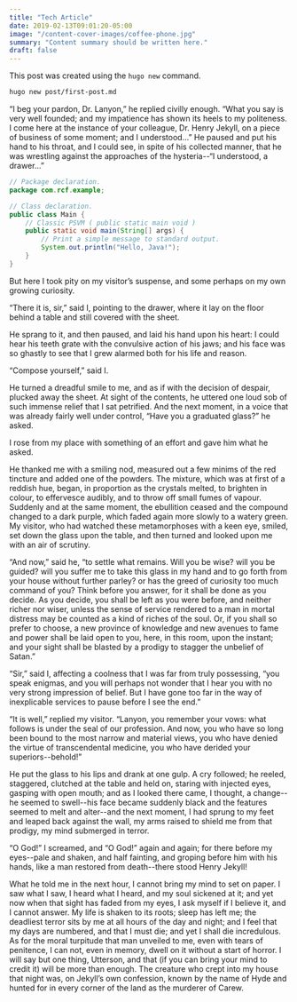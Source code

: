 ```yaml
---
title: "Tech Article"
date: 2019-02-13T09:01:20-05:00
image: "/content-cover-images/coffee-phone.jpg"
summary: "Content summary should be written here."
draft: false
---
```


This post was created using the `hugo new` command.

```sh
hugo new post/first-post.md
```

“I beg your pardon, Dr. Lanyon,” he replied civilly enough. “What you say is very well founded; and my impatience has shown its heels to my politeness. I come here at the instance of your colleague, Dr. Henry Jekyll, on a piece of business of some moment; and I understood...” He paused and put his hand to his throat, and I could see, in spite of his collected manner, that he was wrestling against the approaches of the hysteria--“I understood, a drawer...”

```java
// Package declaration.
package com.rcf.example;

// Class declaration.
public class Main {
    // Classic PSVM ( public static main void )
    public static void main(String[] args) {
        // Print a simple message to standard output.
        System.out.println("Hello, Java!");
    }
}
```

But here I took pity on my visitor’s suspense, and some perhaps on my own growing curiosity.

“There it is, sir,” said I, pointing to the drawer, where it lay on the floor behind a table and still covered with the sheet.

He sprang to it, and then paused, and laid his hand upon his heart: I could hear his teeth grate with the convulsive action of his jaws; and his face was so ghastly to see that I grew alarmed both for his life and reason.

“Compose yourself,” said I.

He turned a dreadful smile to me, and as if with the decision of despair, plucked away the sheet. At sight of the contents, he uttered one loud sob of such immense relief that I sat petrified. And the next moment, in a voice that was already fairly well under control, “Have you a graduated glass?” he asked.

I rose from my place with something of an effort and gave him what he asked.

He thanked me with a smiling nod, measured out a few minims of the red tincture and added one of the powders. The mixture, which was at first of a reddish hue, began, in proportion as the crystals melted, to brighten in colour, to effervesce audibly, and to throw off small fumes of vapour. Suddenly and at the same moment, the ebullition ceased and the compound changed to a dark purple, which faded again more slowly to a watery green. My visitor, who had watched these metamorphoses with a keen eye, smiled, set down the glass upon the table, and then turned and looked upon me with an air of scrutiny.

“And now,” said he, “to settle what remains. Will you be wise? will you be guided? will you suffer me to take this glass in my hand and to go forth from your house without further parley? or has the greed of curiosity too much command of you? Think before you answer, for it shall be done as you decide. As you decide, you shall be left as you were before, and neither richer nor wiser, unless the sense of service rendered to a man in mortal distress may be counted as a kind of riches of the soul. Or, if you shall so prefer to choose, a new province of knowledge and new avenues to fame and power shall be laid open to you, here, in this room, upon the instant; and your sight shall be blasted by a prodigy to stagger the unbelief of Satan.”

“Sir,” said I, affecting a coolness that I was far from truly possessing, “you speak enigmas, and you will perhaps not wonder that I hear you with no very strong impression of belief. But I have gone too far in the way of inexplicable services to pause before I see the end.”

“It is well,” replied my visitor. “Lanyon, you remember your vows: what follows is under the seal of our profession. And now, you who have so long been bound to the most narrow and material views, you who have denied the virtue of transcendental medicine, you who have derided your superiors--behold!”

He put the glass to his lips and drank at one gulp. A cry followed; he reeled, staggered, clutched at the table and held on, staring with injected eyes, gasping with open mouth; and as I looked there came, I thought, a change--he seemed to swell--his face became suddenly black and the features seemed to melt and alter--and the next moment, I had sprung to my feet and leaped back against the wall, my arms raised to shield me from that prodigy, my mind submerged in terror.

“O God!” I screamed, and “O God!” again and again; for there before my eyes--pale and shaken, and half fainting, and groping before him with his hands, like a man restored from death--there stood Henry Jekyll!

What he told me in the next hour, I cannot bring my mind to set on paper. I saw what I saw, I heard what I heard, and my soul sickened at it; and yet now when that sight has faded from my eyes, I ask myself if I believe it, and I cannot answer. My life is shaken to its roots; sleep has left me; the deadliest terror sits by me at all hours of the day and night; and I feel that my days are numbered, and that I must die; and yet I shall die incredulous. As for the moral turpitude that man unveiled to me, even with tears of penitence, I can not, even in memory, dwell on it without a start of horror. I will say but one thing, Utterson, and that (if you can bring your mind to credit it) will be more than enough. The creature who crept into my house that night was, on Jekyll’s own confession, known by the name of Hyde and hunted for in every corner of the land as the murderer of Carew.
